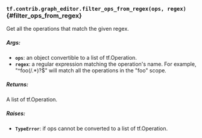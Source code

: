 ### `tf.contrib.graph_editor.filter_ops_from_regex(ops, regex)` {#filter_ops_from_regex}

Get all the operations that match the given regex.

##### Args:


*  <b>`ops`</b>: an object convertible to a list of tf.Operation.
*  <b>`regex`</b>: a regular expression matching the operation's name.
    For example, "^foo(/.*)?$" will match all the operations in the "foo"
    scope.

##### Returns:

  A list of tf.Operation.

##### Raises:


*  <b>`TypeError`</b>: if ops cannot be converted to a list of tf.Operation.

